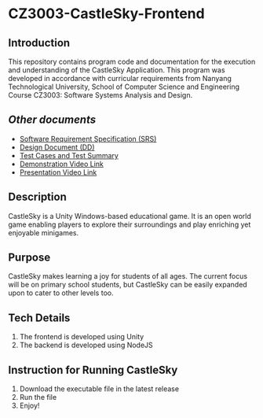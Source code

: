 # CZ3003-CastleSky-Frontend

## Introduction

This repository contains program code and documentation for the execution and understanding of the CastleSky Application. This program was developed in accordance with curricular requirements from Nanyang Technological University, School of Computer Science and Engineering Course CZ3003: Software Systems Analysis and Design.

## *Other documents*
- [Software Requirement Specification (SRS)]()
- [Design Document (DD)]()
- [Test Cases and Test Summary](https://github.com/DouMaokang/SoftwareGenius/blob/master/Doc/Test%20Summary.pdf)
- [Demonstration Video Link](https://youtu.be/AXvxKKn1OTU)
- [Presentation Video Link](https://youtu.be/AXvxKKn1OTU)


## Description
CastleSky is a Unity Windows-based educational game. It is an open world game enabling players to explore their surroundings and play enriching yet enjoyable minigames.

## Purpose
CastleSky makes learning a joy for students of all ages. The current focus will be on primary school students, but CastleSky can be easily expanded upon to cater to other levels too.

## Tech Details
1. The frontend is developed using Unity
2. The backend is developed using NodeJS


## Instruction for Running CastleSky
1. Download the executable file in the latest release
2. Run the file
3. Enjoy!
